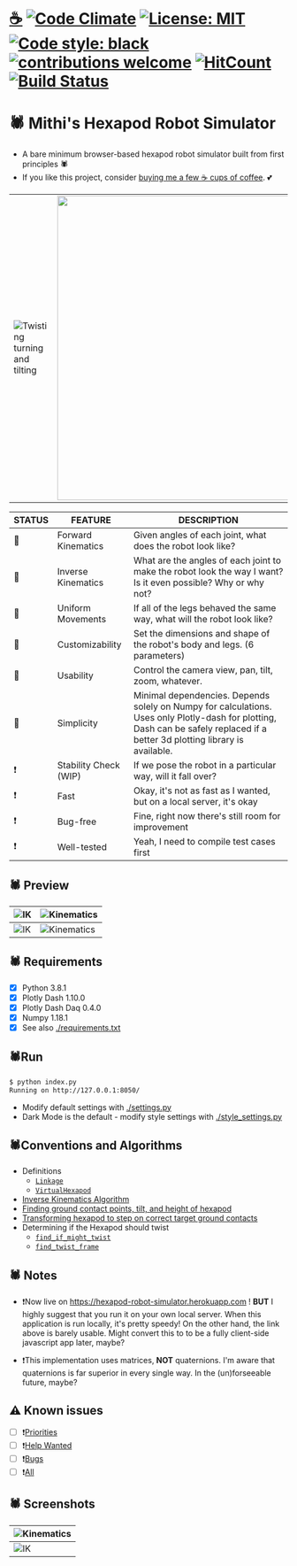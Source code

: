 # [☕](https://ko-fi.com/minimithi) [![Code Climate](https://codeclimate.com/github/mithi/hexapod-robot-simulator/badges/gpa.svg)](https://codeclimate.com/github/mithi/hexapod-robot-simulator) [![License: MIT](https://img.shields.io/badge/License-MIT-yellow.svg)](./LICENSE) [![Code style: black](https://img.shields.io/badge/code%20style-black-000000.svg)](https://github.com/psf/black) [![contributions welcome](https://img.shields.io/badge/contributions-welcome-brightgreen.svg?style=flat)](https://github.com/mithi/hexapod-robot-simulator/issues?q=is%3Aissue+is%3Aopen+label%3A%22help+wanted%22) [![HitCount](https://hits.dwyl.com/mithi/hexapod-robot-simulator.svg)](https://hits.dwyl.com/mithi/hexapod-robot-simulator) [![Build Status](https://travis-ci.com/mithi/hexapod-robot-simulator.svg?branch=master)](https://travis-ci.com/github/mithi/hexapod-robot-simulator)

# 🕷️ Mithi's Hexapod Robot Simulator

- A bare minimum browser-based hexapod robot simulator built from first principles 🕷️
- If you like this project, consider [buying me a few ☕ cups of coffee](https://ko-fi.com/minimithi). 💕

|  |  |  |  |
|---------|---------|---------|---------|
|![Twisting turning and tilting](https://mithi.github.io/robotics-blog/robot-only-x1.gif)|<img src="https://mithi.github.io/robotics-blog/v2-hexapod-1.gif" width="550"/>|<img src="https://mithi.github.io/robotics-blog/v2-hexapod-2.gif" width="500"/>|![Adjusting camera view](https://mithi.github.io/robotics-blog/robot-only-x4.gif)|

| STATUS | FEATURE   | DESCRIPTION  |
|---|-----------|--------------|
| 🎉 | Forward Kinematics | Given angles of each joint, what does the robot look like?|
| 🎉 | Inverse Kinematics | What are the angles of each joint to make the robot look the way I want? Is it even possible? Why or why not? |
| 🎉 | Uniform Movements | If all of the legs behaved the same way, what will the robot look like? |
| 🎉 | Customizability | Set the dimensions and shape of the robot's body and legs. (6 parameters) |
| 🎉 | Usability | Control the camera view, pan, tilt, zoom, whatever. |
| 🎉 | Simplicity | Minimal dependencies. Depends solely on Numpy for calculations. Uses only Plotly-dash for plotting, Dash can be safely replaced if a better 3d plotting library is available. |
| ❗ | Stability Check (WIP) | If we pose the robot in a particular way, will it fall over? |
| ❗ | Fast | Okay, it's not as fast as I wanted, but on a local server, it's okay |
| ❗ | Bug-free | Fine, right now there's still room for improvement |
| ❗ | Well-tested | Yeah, I need to compile test cases first |

## 🕷️ Preview

|![IK](https://mithi.github.io/robotics-blog/v2-ik-ui.gif)|![Kinematics](https://mithi.github.io/robotics-blog/v2-kinematics-ui.gif)|
|----|----|
| ![IK](https://mithi.github.io/robotics-blog/UI-1.gif) | ![Kinematics](https://mithi.github.io/robotics-blog/UI-2.gif) |

## 🕷️ Requirements

- [x] Python 3.8.1
- [x] Plotly Dash 1.10.0
- [x] Plotly Dash Daq 0.4.0
- [x] Numpy 1.18.1
- [x] See also [./requirements.txt](./requirements.txt)

## 🕷Run

```bash
$ python index.py
Running on http://127.0.0.1:8050/
```

- Modify default settings with [./settings.py](./settings.py)
- Dark Mode is the default - modify style settings with [./style_settings.py](./style_settings.py)

## 🕷️Conventions and Algorithms

- Definitions
  - [`Linkage`](./hexapod/linkage.py)
  - [`VirtualHexapod`](./hexapod/models.py#L238)
- [Inverse Kinematics Algorithm](./hexapod/ik_solver/README.md)
- [Finding ground contact points, tilt, and height of hexapod](./hexapod/ground_contact_solver.py#L45)
- [Transforming hexapod to step on correct target ground contacts](./hexapod/ik_solver/recompute_hexapod.py#L15)
- Determining if the Hexapod should twist
  - [`find_if_might_twist`](./hexapod/models.py#L228)
  - [`find_twist_frame`](./hexapod/models.py#L254)

## 🕷️ Notes

- ❗Now live on https://hexapod-robot-simulator.herokuapp.com ! **BUT** I highly suggest that you run it on your own local server. When this application is run locally, it's pretty speedy! On the other hand, the link above is barely usable. Might convert this to to be a fully client-side javascript app later, maybe?

- ❗This implementation uses matrices, **NOT** quaternions. I'm aware that quaternions is far superior in every single way. In the (un)forseeable future, maybe?

## ⚠️ Known issues

- [ ] ❗[Priorities](https://github.com/mithi/hexapod-robot-simulator/issues?q=is%3Aissue+is%3Aopen+label%3APRIORITY)
- [ ] ❗[Help Wanted](https://github.com/mithi/hexapod-robot-simulator/issues?q=is%3Aissue+is%3Aopen+label%3A%22help+wanted%22)
- [ ] ❗[Bugs](https://github.com/mithi/hexapod-robot-simulator/issues?q=is%3Aissue+is%3Aopen+label%3Abug)
- [ ] ❗[All](https://github.com/mithi/hexapod-robot-simulator/issues)

## 🕷️ Screenshots


| ![Kinematics](https://mithi.github.io/robotics-blog/v2-kinematics-screenshot.png)|
|---|
| ![IK](https://mithi.github.io/robotics-blog/v2-ik-screenshot.png)|

